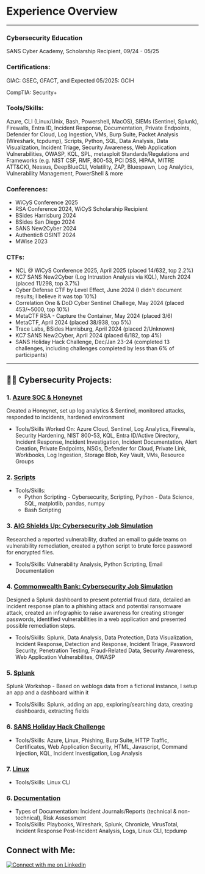 # Experience Overview
  
---

### Cybersecurity Education

SANS Cyber Academy, Scholarship Recipient, 09/24 - 05/25

### Certifications:

GIAC: GSEC, GFACT, and Expected 05/2025: GCIH

CompTIA: Security+

### Tools/Skills: 
  
Azure, CLI (Linux/Unix, Bash, Powershell, MacOS), SIEMs (Sentinel, Splunk), Firewalls, Entra ID, Incident Response, Documentation, Private Endpoints, Defender for Cloud, Log Ingestion, VMs, Burp Suite, Packet Analysis (Wireshark, tcpdump), Scripts, Python, SQL, Data Analysis, Data Visualization, Incident Triage, Security Awareness, Web Application Vulnerabilities, OWASP, KQL, SPL, metasploit Standards/Regulations and Frameworks (e.g. NIST CSF, RMF, 800-53, PCI DSS, HIPAA, MITRE ATT&CK), Nessus, DeepBlueCLI, Volatility, ZAP, Bluespawn, Log Analytics, Vulnerability Management, PowerShell & more

### Conferences:

* WiCyS Conference 2025
* RSA Conference 2024, WiCyS Scholarship Recipient
* BSides Harrisburg 2024
* BSides San Diego 2024
* SANS New2Cyber 2024
* Authentic8 OSINT 2024
* MWise 2023

### CTFs:

* NCL @ WiCyS Conference 2025, April 2025 (placed 14/632, top 2.2%)
* KC7 SANS New2Cyber (Log Intrustion Analysis via KQL), March 2024 (placed 11/298, top 3.7%)
* Cyber Defense CTF by Level Effect, June 2024 (I didn't document results; I believe it was top 10%)
* Correlation One & DoD Cyber Sentinel Challege, May 2024 (placed 453/~5000, top 10%)
* MetaCTF RSA - Capture the Container, May 2024 (placed 3/6)
* MetaCTF, April 2024 (placed 38/938, top 5%)
* Trace Labs, BSides Harrisburg, April 2024 (placed 2/Unknown)
* KC7 SANS New2Cyber, April 2024 (placed 6/182, top 4%)
* SANS Holiday Hack Challenge, Dec/Jan 23-24 (completed 13 challenges, including challenges completed by less than 6% of participants)

---

## 👩‍💻 Cybersecurity Projects:

### 1. [Azure SOC & Honeynet](azure-soc.md)

Created a Honeynet, set up log analytics & Sentinel, monitored attacks, responded to incidents, hardened environment

* Tools/Skills Worked On: Azure Cloud, Sentinel, Log Analytics, Firewalls, Security Hardening, NIST 800-53, KQL, Entra ID/Active Directory, Incident Response, Incident Investigation, Incident Documentation, Alert Creation, Private Endpoints, NSGs, Defender for Cloud, Private Link, Workbooks, Log Ingestion, Storage Blob, Key Vault, VMs, Resource Groups

### 2. [Scripts](python-scripts/)

* Tools/Skills:
  * Python Scripting - Cybersecurity, Scripting, Python - Data Science, SQL, matplotlib, pandas, numpy
  * Bash Scripting

### 3. [AIG Shields Up: Cybersecurity Job Simulation](AIG-JobSimulation.md)

Researched a reported vulnerability, drafted an email to guide teams on vulnerability remediation, created a python script to brute force password for encrypted files. 

* Tools/Skills: Vulnerability Analysis, Python Scripting, Email Documentation

### 4. [Commonwealth Bank: Cybersecurity Job Simulation](commonwealthbank.md)

Designed a Splunk dashboard to present potential fraud data, detailed an incident response plan to a phishing attack and potential ransomware attack, created an infographic to raise awareness for creating stronger passwords, identified vulnerabilities in a web application and presented possible remediation steps.

* Tools/Skills: Splunk, Data Analysis, Data Protection, Data Visualization, Incident Response, Detection and Response, Incident Triage, Password Security, Penetration Testing, Fraud-Related Data, Security Awareness, Web Application Vulnerabilites, OWASP

### 5. [Splunk](splunk.md)

Splunk Workshop - Based on weblogs data from a fictional instance, I setup an app and a dashboard within it

* Tools/Skills: Splunk, adding an app, exploring/searching data, creating dashboards, extracting fields

### 6. [SANS Holiday Hack Challenge](SANSHolidayHackChallenge.md)

* Tools/Skills: Azure, Linux, Phishing, Burp Suite, HTTP Traffic, Certificates, Web Application Security, HTML, Javascript, Command Injection, KQL, Incident Investigation, Log Analysis

### 7. [Linux](linux-cli/)

* Tools/Skills: Linux CLI

### 6. [Documentation](sample-documentation/)

* Types of Documentation: Incident Journals/Reports (technical & non-technical), Risk Assessment
* Tools/Skills: Playbooks, Wireshark, Splunk, Chronicle, VirusTotal, Incident Response Post-Incident Analysis, Logs, Linux CLI, tcpdump
  
## Connect with Me:
[![Connect with me on LinkedIn](https://img.shields.io/badge/LinkedIn-Connect-blue?style=for-the-badge&logo=linkedin)](https://www.linkedin.com/in/jacinashultz/)
